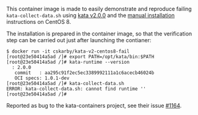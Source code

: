 This container image is made to easily demonstrate and reproduce failing
`kata-collect-data.sh` using [kata v2.0.0](https://github.com/kata-containers/kata-containers/releases/tag/2.0.0)
and the [manual installation](https://github.com/kata-containers/kata-containers/blob/2.0.0/docs/install/container-manager/containerd/containerd-install.md#install-kata-containers)
instructions on CentOS 8.

The installation is prepared in the container image, so that the
verification step can be carried out just after launching the contianer:

```shell
$ docker run -it cskarby/kata-v2-centos8-fail 
[root@23e50414a5ad /]# export PATH=/opt/kata/bin:$PATH
[root@23e50414a5ad /]# kata-runtime --version
  : 2.0.0
   commit   : aa295c91f2ec5ec3389992111a1c6acecb46024b
   OCI specs: 1.0.1-dev
[root@23e50414a5ad /]# kata-collect-data.sh 
ERROR: kata-collect-data.sh: cannot find runtime ''
[root@23e50414a5ad /]# 
```

Reported as bug to the kata-containers project, see their issue [#1164](https://github.com/kata-containers/kata-containers/issues/1164).
